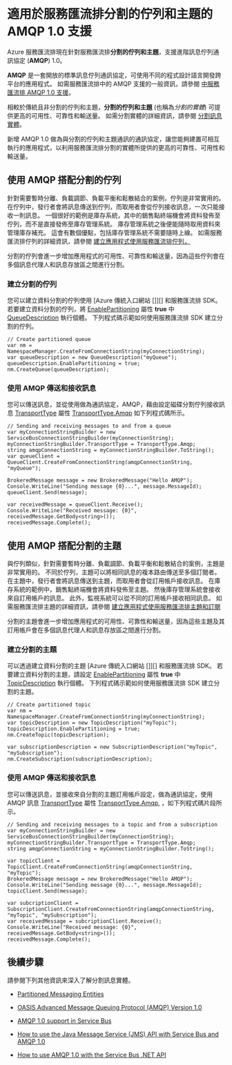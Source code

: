 <properties 
    pageTitle="適用於服務匯流排分割的佇列和主題的 AMQP 1.0 支援 | Microsoft Azure" 
    description="了解如何使用進階訊息佇列通訊協定 (AMQP) 1.0 搭配服務匯流排分割的佇列和主題。" 
    services="service-bus" 
    documentationCenter=".net" 
    authors="hillaryc" 
    manager="timlt" 
    editor=""/>

<tags 
    ms.service="service-bus" 
    ms.workload="na" 
    ms.tgt_pltfrm="na" 
    ms.devlang="multiple" 
    ms.topic="article" 
    ms.date="11/05/2015" 
    ms.author="hillaryc"/>


# 適用於服務匯流排分割的佇列和主題的 AMQP 1.0 支援

Azure 服務匯流排現在針對服務匯流排**分割的佇列和主題**，支援進階訊息佇列通訊協定 (**AMQP**) 1.0。

**AMQP** 是一套開放的標準訊息佇列通訊協定，可使用不同的程式設計語言開發跨平台的應用程式。 如需服務匯流排中的 AMQP 支援的一般資訊，請參閱 [中服務匯流排 AMQP 1.0 支援](service-bus-amqp-overview.md)。

相較於傳統且非分割的佇列和主題，**分割的佇列和主題** (也稱為*分割的實體*) 可提供更高的可用性、可靠性和輸送量。 如需分割實體的詳細資訊，請參閱 [分割訊息實體](service-bus-partitioning.md)。

新增 AMQP 1.0 做為與分割的佇列和主題通訊的通訊協定，讓您能夠建置可相互執行的應用程式，以利用服務匯流排分割的實體所提供的更高的可靠性、可用性和輸送量。

## 使用 AMQP 搭配分割的佇列

針對需要暫時分離、負載調節、負載平衡和鬆散結合的案例，佇列是非常實用的。 在佇列中，發行者會將訊息傳送到佇列，而取用者會從佇列接收訊息，一次只能接收一則訊息。 一個很好的範例是庫存系統，其中的銷售點終端機會將資料發佈至佇列，而不是直接發佈至庫存管理系統。 庫存管理系統之後便能隨時取用資料來管理庫存補充。 這會有數個優點，包括庫存管理系統不需要隨時上線。 如需服務匯流排佇列的詳細資訊，請參閱 [建立應用程式使用服務匯流排佇列，](service-bus-create-queues.md)

分割的佇列會進一步增加應用程式的可用性、可靠性和輸送量，因為這些佇列會在多個訊息代理人和訊息存放區之間進行分割。

### 建立分割的佇列

您可以建立資料分割的佇列使用 [Azure 傳統入口網站 []][] 和服務匯流排 SDK。 若要建立資料分割的佇列，將 [EnablePartitioning](https://msdn.microsoft.com/library/azure/microsoft.servicebus.messaging.queuedescription.enablepartitioning.aspx) 屬性 **true** 中 [QueueDescription](https://msdn.microsoft.com/library/azure/microsoft.servicebus.messaging.queuedescription.aspx) 執行個體。 下列程式碼示範如何使用服務匯流排 SDK 建立分割的佇列。

```
// Create partitioned queue
var nm = NamespaceManager.CreateFromConnectionString(myConnectionString);
var queueDescription = new QueueDescription("myQueue");
queueDescription.EnablePartitioning = true;
nm.CreateQueue(queueDescription);
```

### 使用 AMQP 傳送和接收訊息

您可以傳送訊息，並從使用做為通訊協定，AMQP，藉由設定磁碟分割佇列接收訊息 [TransportType](https://msdn.microsoft.com/library/azure/microsoft.servicebus.servicebusconnectionstringbuilder.transporttype.aspx) 屬性 [TransportType.Amqp](https://msdn.microsoft.com/library/azure/microsoft.servicebus.messaging.transporttype.aspx) 如下列程式碼所示。

```
// Sending and receiving messages to and from a queue
var myConnectionStringBuilder = new ServiceBusConnectionStringBuilder(myConnectionString);
myConnectionStringBuilder.TransportType = TransportType.Amqp;
string amqpConnectionString = myConnectionStringBuilder.ToString();
var queueClient = QueueClient.CreateFromConnectionString(amqpConnectionString, "myQueue");

BrokeredMessage message = new BrokeredMessage("Hello AMQP");
Console.WriteLine("Sending message {0}...", message.MessageId);
queueClient.Send(message);

var receivedMessage = queueClient.Receive();
Console.WriteLine("Received message: {0}", receivedMessage.GetBody<string>());
receivedMessage.Complete();
```

## 使用 AMQP 搭配分割的主題

與佇列類似，針對需要暫時分離、負載調節、負載平衡和鬆散結合的案例，主題是非常實用的。 不同於佇列，主題可以將相同訊息的複本路由傳送至多個訂閱者。 在主題中，發行者會將訊息傳送到主題，而取用者會從訂用帳戶接收訊息。 在庫存系統的範例中，銷售點終端機會將資料發佈至主題。 然後庫存管理系統會接收來自訂用帳戶的訊息。 此外，監視系統可以從不同的訂用帳戶接收相同訊息。 如需服務匯流排主題的詳細資訊，請參閱 [建立應用程式使用服務匯流排主題和訂閱](service-bus-create-topics-subscriptions.md)

分割的主題會進一步增加應用程式的可用性、可靠性和輸送量，因為這些主題及其訂用帳戶會在多個訊息代理人和訊息存放區之間進行分割。

### 建立分割的主題

可以透過建立資料分割的主題 [Azure 傳統入口網站 []][] 和服務匯流排 SDK。 若要建立資料分割的主題，請設定 [EnablePartitioning](https://msdn.microsoft.com/library/azure/microsoft.servicebus.messaging.topicdescription.enablepartitioning.aspx) 屬性 **true** 中 [TopicDescription](https://msdn.microsoft.com/library/azure/microsoft.servicebus.messaging.topicdescription.aspx) 執行個體。 下列程式碼示範如何使用服務匯流排 SDK 建立分割的主題。

```
// Create partitioned topic
var nm = NamespaceManager.CreateFromConnectionString(myConnectionString);
var topicDescription = new TopicDescription("myTopic");
topicDescription.EnablePartitioning = true;
nm.CreateTopic(topicDescription);

var subscriptionDescription = new SubscriptionDescription("myTopic", "mySubscription");
nm.CreateSubscription(subscriptionDescription);
```

### 使用 AMQP 傳送和接收訊息

您可以傳送訊息，並接收來自分割的主題訂用帳戶設定，做為通訊協定，使用 AMQP 訊息 [TransportType](https://msdn.microsoft.com/library/azure/microsoft.servicebus.servicebusconnectionstringbuilder.transporttype.aspx) 屬性 [TransportType.Amqp](https://msdn.microsoft.com/library/azure/microsoft.servicebus.messaging.transporttype.aspx), ，如下列程式碼片段所示。

```
// Sending and receiving messages to a topic and from a subscription
var myConnectionStringBuilder = new ServiceBusConnectionStringBuilder(myConnectionString);
myConnectionStringBuilder.TransportType = TransportType.Amqp;
string amqpConnectionString = myConnectionStringBuilder.ToString();

var topicClient = TopicClient.CreateFromConnectionString(amqpConnectionString, "myTopic");
BrokeredMessage message = new BrokeredMessage("Hello AMQP");
Console.WriteLine("Sending message {0}...", message.MessageId);
topicClient.Send(message);

var subcriptionClient = SubscriptionClient.CreateFromConnectionString(amqpConnectionString, "myTopic", "mySubscription");
var receivedMessage = subcriptionClient.Receive();
Console.WriteLine("Received message: {0}", receivedMessage.GetBody<string>());
receivedMessage.Complete();
```

## 後續步驟

請參閱下列其他資訊來深入了解分割訊息實體。

*    [Partitioned Messaging Entities](service-bus-partitioning.md)

*    [OASIS Advanced Message Queuing Protocol (AMQP) Version 1.0](http://docs.oasis-open.org/amqp/core/v1.0/os/amqp-core-complete-v1.0-os.pdf)

*    [AMQP 1.0 support in Service Bus](service-bus-amqp-overview.md)

*    [How to use the Java Message Service (JMS) API with Service Bus and AMQP 1.0](service-bus-java-how-to-use-jms-api-amqp.md)

*    [How to use AMQP 1.0 with the Service Bus .NET API](service-bus-dotnet-advanced-message-queuing.md)



[azure classic portal]: http://manage.windowsazure.com 


